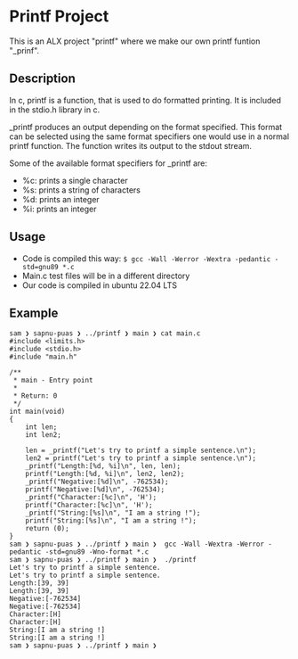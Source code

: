 # Printf Project

This is an ALX project "printf" where we make our own printf funtion "_prinf".

## Description
In c, printf is a function, that is used to do formatted printing. It is included in the stdio.h library in c.

_printf produces an output depending on the format specified. This format can be selected using the same format specifiers one would use in a normal printf function. The function writes its output to the stdout stream.

Some of the available format specifiers for _printf are:
+ %c: prints a single character
+ %s: prints a string of characters
+ %d: prints an integer
+ %i: prints an integer

## Usage
+ Code is compiled this way: `$ gcc -Wall -Werror -Wextra -pedantic -std=gnu89 *.c`
+ Main.c test files will be in a different directory
+ Our code is compiled in ubuntu 22.04 LTS

## Example

```
sam ❯ sapnu-puas ❯ ../printf ❯ main ❯ cat main.c
#include <limits.h>
#include <stdio.h>
#include "main.h"

/**
 * main - Entry point
 *
 * Return: 0
 */
int main(void)
{
    int len;
    int len2;

    len = _printf("Let's try to printf a simple sentence.\n");
    len2 = printf("Let's try to printf a simple sentence.\n");
    _printf("Length:[%d, %i]\n", len, len);
    printf("Length:[%d, %i]\n", len2, len2);
    _printf("Negative:[%d]\n", -762534);
    printf("Negative:[%d]\n", -762534);
    _printf("Character:[%c]\n", 'H');
    printf("Character:[%c]\n", 'H');
    _printf("String:[%s]\n", "I am a string !");
    printf("String:[%s]\n", "I am a string !");
    return (0);
}
sam ❯ sapnu-puas ❯ ../printf ❯ main ❯  gcc -Wall -Wextra -Werror -pedantic -std=gnu89 -Wno-format *.c
sam ❯ sapnu-puas ❯ ../printf ❯ main ❯  ./printf
Let's try to printf a simple sentence.
Let's try to printf a simple sentence.
Length:[39, 39]
Length:[39, 39]
Negative:[-762534]
Negative:[-762534]
Character:[H]
Character:[H]
String:[I am a string !]
String:[I am a string !]
sam ❯ sapnu-puas ❯ ../printf ❯ main ❯ 
